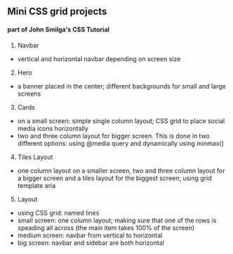 ## Mini CSS grid projects

#### part of John Smilga's CSS Tutorial

1. Navbar

- vertical and horizontal navbar depending on screen size

2. Hero

- a banner placed in the center; different backgrounds for small and large screens

3. Cards

- on a small screen: simple single column layout; CSS grid to place social media icons horizontally
- two and three column layout for bigger screen. This is done in two different options: using @media query and dynamically using minmax()

4. Tiles Layout

- one column layout on a smaller screen, two and three column layout for a bigger screen and a tiles layout for the biggest screen; using grid template aria

5. Layout

- using CSS grid: named lines
- small screen: one column layout; making sure that one of the rows is speading all across (the main item takes 100% of the screen)
- medium screen: navbar from vertical to horizontal
- big screen: navbar and sidebar are both horizontal
